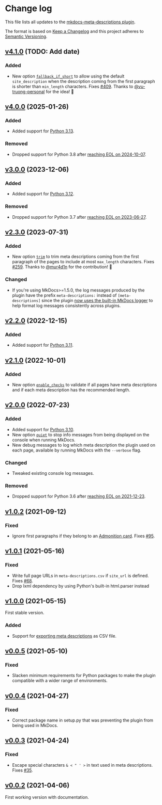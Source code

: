 # Change log

This file lists all updates to the [mkdocs-meta-descriptions plugin](https://github.com/prcr/mkdocs-meta-descriptions-plugin).

The format is based on [Keep a Changelog](https://keepachangelog.com/en/1.0.0/) and this project adheres to [Semantic Versioning](https://semver.org/spec/v2.0.0.html).

## [v4.1.0](https://www.github.com/prcr/mkdocs-meta-descriptions-plugin/compare/v4.0.0...v4.1.0) (TODO: Add date)

### Added

-   New option [`fallback_if_short`](https://github.com/prcr/mkdocs-meta-descriptions-plugin#fallback_if_short) to allow using the default `site_description` when the description coming from the first paragraph is shorter than `min_length` characters. Fixes [#409](https://github.com/prcr/mkdocs-meta-descriptions-plugin/issues/409). Thanks to [@vu-truong-personal](https://github.com/vu-truong-personal) for the idea! 🎉

## [v4.0.0](https://www.github.com/prcr/mkdocs-meta-descriptions-plugin/compare/v3.0.0...v4.0.0) (2025-01-26)

### Added

-   Added support for [Python 3.13](https://www.python.org/downloads/release/python-3130/).

### Removed

-   Dropped support for Python 3.8 after [reaching EOL on 2024-10-07](https://devguide.python.org/versions/#unsupported-versions).

## [v3.0.0](https://www.github.com/prcr/mkdocs-meta-descriptions-plugin/compare/v2.3.0...v3.0.0) (2023-12-06)

### Added

-   Added support for [Python 3.12](https://www.python.org/downloads/release/python-3120/).

### Removed

-   Dropped support for Python 3.7 after [reaching EOL on 2023-06-27](https://devguide.python.org/versions/#unsupported-versions).

## [v2.3.0](https://www.github.com/prcr/mkdocs-meta-descriptions-plugin/compare/v2.2.0...v2.3.0) (2023-07-31)

### Added

-   New option [`trim`](https://github.com/prcr/mkdocs-meta-descriptions-plugin#trim) to trim meta descriptions coming from the first paragraph of the pages to include at most `max_length` characters. Fixes [#259](https://github.com/prcr/mkdocs-meta-descriptions-plugin/issues/259). Thanks to [@mur4d1n](https://github.com/mur4d1n) for the contribution! 🎉

### Changed

-   If you're using MkDocs>=1.5.0, the log messages produced by the plugin have the prefix `meta-descriptions:` instead of `[meta-descriptions]` since the plugin [now uses the built-in MkDocs logger](https://www.mkdocs.org/dev-guide/plugins/#logging-in-plugins) to help format log messages consistently across plugins.

## [v2.2.0](https://www.github.com/prcr/mkdocs-meta-descriptions-plugin/compare/v2.1.0...v2.2.0) (2022-12-15)

### Added

-   Added support for [Python 3.11](https://www.python.org/downloads/release/python-3111/).

## [v2.1.0](https://www.github.com/prcr/mkdocs-meta-descriptions-plugin/compare/v2.0.0...v2.1.0) (2022-10-01)

### Added

-   New option [`enable_checks`](https://github.com/prcr/mkdocs-meta-descriptions-plugin#enable_checks) to validate if all pages have meta descriptions and if each meta description has the recommended length.

## [v2.0.0](https://www.github.com/prcr/mkdocs-meta-descriptions-plugin/compare/v1.0.2...v2.0.0) (2022-07-23)

### Added

-   Added support for [Python 3.10](https://www.python.org/downloads/release/python-3101/).
-   New option [`quiet`](https://github.com/prcr/mkdocs-meta-descriptions-plugin#quiet) to stop info messages from being displayed on the console when running MkDocs.
-   New debug messages to log which meta description the plugin used on each page, available by running MkDocs with the `--verbose` flag.

### Changed

-   Tweaked existing console log messages.

### Removed

-   Dropped support for Python 3.6 after [reaching EOL on 2021-12-23](https://devguide.python.org/versions/#unsupported-versions).

## [v1.0.2](https://www.github.com/prcr/mkdocs-meta-descriptions-plugin/compare/v1.0.1...v1.0.2) (2021-09-12)

### Fixed

-   Ignore first paragraphs if they belong to an [Admonition card](https://python-markdown.github.io/extensions/admonition/). Fixes [#95](https://github.com/prcr/mkdocs-meta-descriptions-plugin/issues/95).

## [v1.0.1](https://www.github.com/prcr/mkdocs-meta-descriptions-plugin/compare/v1.0.0...v1.0.1) (2021-05-16)

### Fixed

-   Write full page URLs in `meta-descriptions.csv` if `site_url` is defined. Fixes [#68](https://github.com/prcr/mkdocs-meta-descriptions-plugin/issues/68).
-   Drop lxml dependency by using Python's built-in html.parser instead

## [v1.0.0](https://www.github.com/prcr/mkdocs-meta-descriptions-plugin/compare/v0.0.5...v1.0.0) (2021-05-15)

First stable version.

### Added

-   Support for [exporting meta descriptions](https://github.com/prcr/mkdocs-meta-descriptions-plugin#export_csv) as CSV file.

## [v0.0.5](https://www.github.com/prcr/mkdocs-meta-descriptions-plugin/compare/v0.0.4...v0.0.5) (2021-05-10)

### Fixed

-   Slacken minimum requirements for Python packages to make the plugin compatible with a wider range of environments.

## [v0.0.4](https://www.github.com/prcr/mkdocs-meta-descriptions-plugin/compare/v0.0.3...v0.0.4) (2021-04-27)

### Fixed

-   Correct package name in setup.py that was preventing the plugin from being used in MkDocs.

## [v0.0.3](https://www.github.com/prcr/mkdocs-meta-descriptions-plugin/compare/v0.0.2...v0.0.3) (2021-04-24)

### Fixed

-   Escape special characters `& < " ' >` in text used in meta descriptions. Fixes [#35](https://github.com/prcr/mkdocs-meta-descriptions-plugin/issues/35).

## [v0.0.2](https://www.github.com/prcr/mkdocs-meta-descriptions-plugin/compare/v0.0.1...v0.0.2) (2021-04-06)

First working version with documentation.
